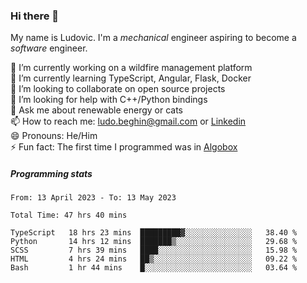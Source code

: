 ### Hi there 👋

My name is Ludovic. I'm a *mechanical* engineer aspiring to become a *software* engineer.

 🔭 I’m currently working on a wildfire management platform<br/>
 🌱 I’m currently learning TypeScript, Angular, Flask, Docker<br/>
 👯 I’m looking to collaborate on open source projects<br/>
 🤔 I’m looking for help with C++/Python bindings<br/>
 💬 Ask me about renewable energy or cats<br/>
 📫 How to reach me: ludo.beghin@gmail.com or [Linkedin](https://www.linkedin.com/in/ludovic-beghin/)<br/>
 😄 Pronouns: He/Him<br/>
 ⚡ Fun fact: The first time I programmed was in [Algobox](https://fr.wikipedia.org/wiki/Algobox)<br/>

##### Programming stats
<!--START_SECTION:waka-->

```text
From: 13 April 2023 - To: 13 May 2023

Total Time: 47 hrs 40 mins

TypeScript   18 hrs 23 mins  █████████▓░░░░░░░░░░░░░░░   38.40 %
Python       14 hrs 12 mins  ███████▒░░░░░░░░░░░░░░░░░   29.68 %
SCSS         7 hrs 39 mins   ████░░░░░░░░░░░░░░░░░░░░░   15.98 %
HTML         4 hrs 24 mins   ██▒░░░░░░░░░░░░░░░░░░░░░░   09.22 %
Bash         1 hr 44 mins    █░░░░░░░░░░░░░░░░░░░░░░░░   03.64 %
```

<!--END_SECTION:waka-->

